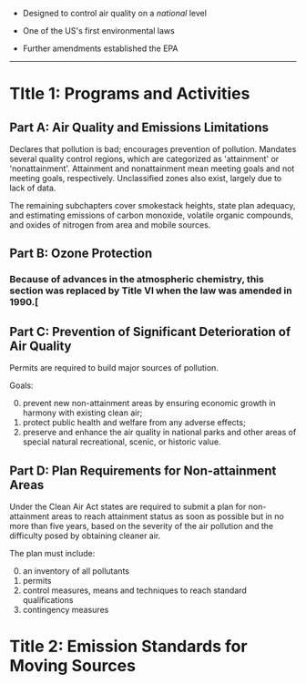 + Designed to control air quality on a *national* level

+ One of the US's first environmental laws

+ Further amendments established the EPA

---

# TItle 1: Programs and Activities

## Part A: Air Quality and Emissions Limitations

Declares that pollution is bad;
encourages prevention of pollution.
Mandates several quality control regions, which are categorized as 'attainment' or 'nonattainment'.
Attainment and nonattainment mean meeting goals and not meeting goals, respectively.
Unclassified zones also exist, largely due to lack of data.

The remaining subchapters cover smokestack heights,
 state plan adequacy,
 and estimating emissions of carbon monoxide,
 volatile organic compounds,
 and oxides of nitrogen from area and mobile sources.

## Part B: Ozone Protection

### Because of advances in the atmospheric chemistry, this section was replaced by Title VI when the law was amended in 1990.[

## Part C: Prevention of Significant Deterioration of Air Quality

Permits are required to build major sources of pollution.

Goals:

0. prevent new non-attainment areas by ensuring economic growth in harmony with existing clean air;
0. protect public health and welfare from any adverse effects;
0. preserve and enhance the air quality in national parks and other areas of special natural recreational, scenic, or historic value.

## Part D: Plan Requirements for Non-attainment Areas

Under the Clean Air Act states are required to submit a plan for non-attainment areas to reach attainment status as soon as possible but in no more than five years, based on the severity of the air pollution and the difficulty posed by obtaining cleaner air.

The plan must include:

0. an inventory of all pollutants
0. permits
0. control measures, means and techniques to reach standard qualifications
0. contingency measures

# Title 2: Emission Standards for Moving Sources


